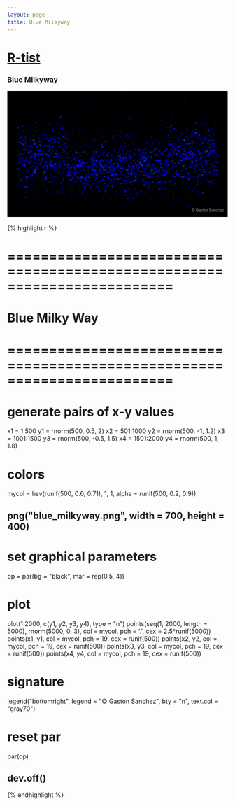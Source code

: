 ```yaml
---
layout: page
title: Blue Milkyway
---
```


# [R-tist](/work/rtist)

### Blue Milkyway

![](/images/rtist/blue_milkyway.png)

{% highlight r %}
# ========================================================================
# Blue Milky Way
# ========================================================================
# generate pairs of x-y values
x1 = 1:500
y1 = rnorm(500, 0.5, 2)
x2 = 501:1000
y2 = rnorm(500, -1, 1.2)
x3 = 1001:1500
y3 = rnorm(500, -0.5, 1.5)
x4 = 1501:2000
y4 = rnorm(500, 1, 1.8)

# colors
mycol = hsv(runif(500, 0.6, 0.71), 1, 1, alpha = runif(500, 0.2, 0.9))


## png("blue_milkyway.png", width = 700, height = 400)
# set graphical parameters
op = par(bg = "black", mar = rep(0.5, 4))
# plot
plot(1:2000, c(y1, y2, y3, y4), type = "n")
points(seq(1, 2000, length = 5000), rnorm(5000, 0, 3), 
       col = mycol, pch = '.', cex = 2.5*runif(5000))
points(x1, y1, col = mycol, pch = 19, cex = runif(500))
points(x2, y2, col = mycol, pch = 19, cex = runif(500))
points(x3, y3, col = mycol, pch = 19, cex = runif(500))
points(x4, y4, col = mycol, pch = 19, cex = runif(500))
# signature
legend("bottomright", legend = "© Gaston Sanchez", bty = "n", 
       text.col = "gray70")
# reset par
par(op)
## dev.off()
{% endhighlight %}

